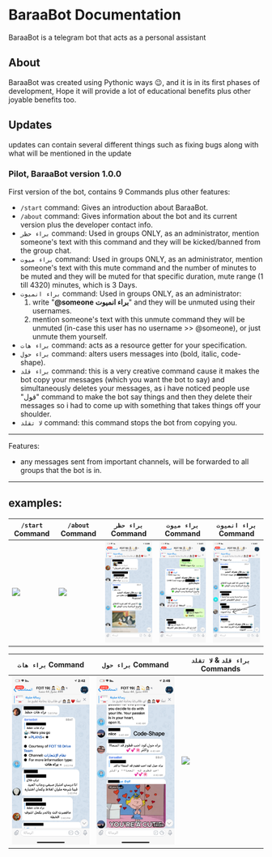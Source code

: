 # BaraaBot Documentation
BaraaBot is a telegram bot that acts as a personal assistant
## About
BaraaBot was created using Pythonic ways 😉, and it is in its first phases of development, Hope it will provide a lot of educational benefits plus other joyable benefits too.
## Updates
updates can contain several different things such as fixing bugs along with what will be mentioned in the update
### Pilot, BaraaBot version 1.0.0
First version of the bot, contains 9 Commands plus other features:
- `/start` command: Gives an introduction about BaraaBot.
- `/about` command: Gives information about the bot and its current version plus the developer contact info.
- `براء حظر` command: Used in groups ONLY, as an administrator, mention someone's text with this command and they will be kicked/banned from the group chat.
- `براء ميوت` command: Used in groups ONLY, as an administrator, mention someone's text with this mute command and the number of minutes to be muted and they will be muted for that specific duration, mute range (1 till 4320) minutes, which is 3 Days.
- `براء انميوت` command: Used in groups ONLY, as an administrator:
  1. write "**@someone براء انميوت**" and they will be unmuted using their usernames.
  2. mention someone's text with this unmute command they will be unmuted (in-case this user has no username >> @someone), or just unmute them yourself.
- `براء هات` command: acts as a resource getter for your specification.
- `براء حول` command: alters users messages into (bold, italic, code-shape).
- `براء قلد` command: this is a very creative command cause it makes the bot copy your messages (which you want the bot to say) and simultaneously deletes your messages, as i have noticed people use "قول" command to make the bot say things and then they delete their messages so i had to come up with something that takes things off your shoulder.
- `لا تقلد` command: this command stops the bot from copying you.
-----
Features:
- any messages sent from important channels, will be forwarded to all groups that the bot is in.
----
examples:
----
| `/start` Command | `/about` Command | `براء حظر` Command | `براء ميوت` Command | `براء انميوت` Command | 
| ---------------- | ---------------- | ------------------- | -------------------- | ---------------------- |
|<img src="images/startCommand.gif" width="200" /> | <img src="images/aboutCommand.gif" width="200" /> | <img src="images/banCommand.jpg" width="200" /> | <img src="images/muteCommand.jpg" width="200" /> | <img src="images/unmuteCommand.jpg" width="200" /> |

| `براء هات` Command | `براء حول` Command | `براء قلد` & `لا تقلد` Commands |
| ---------------- | ---------------- | ------------------- |
|<img src="images/getCommand.jpg" width="200" /> | <img src="images/fontStyleCommand.jpg" width="200" /> | <img src="images/copy_notCopyCommand.gif" width="200" /> |
